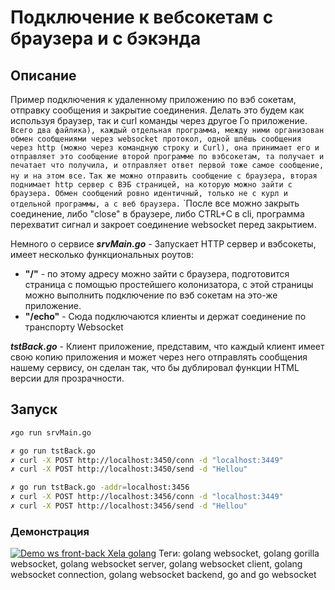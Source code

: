 # Подключение к вебсокетам с браузера и с бэкэнда
## Описание
Пример подключения к удаленному приложению по вэб сокетам, отправку сообщения и закрытие соединения. Делать это будем как используя браузер, так и curl команды через другое Го приложение.  
`Всего два файлика), каждый отдельная программа, между ними организован обмен сообщениями через websocket протокол, одной шлёшь сообщения через http (можно через командную строку и Curl), она принимает его и отправляет это сообщение второй программе по вэбсокетам, та получает и печатает что получила, и отправляет ответ первой тоже самое сообщение, ну и на этом все.`
`Так же можно отправить сообщение с браузера, вторая поднимает http сервер с ВЭБ страницей, на которую можно зайти с браузера. Обмен сообщений ровно идентичный, только не с курл и отдельной программы, а с веб браузера.`
`После все можно закрыть соединение, либо "close" в браузере, либо CTRL+C в cli, программа перехватит сигнал и закроет соединение websocket перед закрытием.

Немного о сервисе
___srvMain.go___ - Запускает HTTP сервер и вэбсокеты, имеет несколько функциональных роутов:
- __"/"__ - по этому адресу можно зайти с браузера, подготовится страница с помощью простейшего колонизатора, с этой страницы можно выполнить подключение по вэб сокетам на это-же приложение.
- __"/echo"__ - Сюда подключаются клиенты и держат соединение по транспорту Websocket

___tstBack.go___ - Клиент приложение, представим, что каждый клиент имеет свою копию приложения и может через него отправлять сообщения нашему сервису, он сделан так, что бы дублировал функции HTML версии для прозрачности.

## Запуск
```sh
✗go run srvMain.go
```
```sh
✗ go run tstBack.go
✗ curl -X POST http://localhost:3450/conn -d "localhost:3449"
✗ curl -X POST http://localhost:3450/send -d "Hellou"
```
```sh
✗ go run tstBack.go -addr=localhost:3456
✗ curl -X POST http://localhost:3456/conn -d "localhost:3449"
✗ curl -X POST http://localhost:3456/send -d "Hellou"
```

### Демонстрация
[![Demo ws front-back Xela golang](./_res/ws-front-back-go-example.gif)](https://youtu.be/OPkum1AAQTY)
Теги:
golang websocket, golang gorilla websocket, golang websocket server, golang websocket client, golang websocket connection, golang websocket backend, go and go websocket
